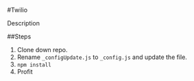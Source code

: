 #Twilio

Description

##Steps
1. Clone down repo.
1. Rename `_configUpdate.js` to `_config.js` and update the file.
1. `npm install`
1. Profit
